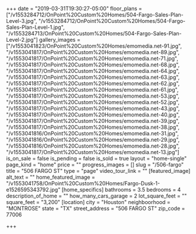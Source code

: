 +++
date = "2019-03-31T19:30:27-05:00"
floor_plans = ["/v1553284712/OnPoint%20Custom%20Homes/504-Fargo-Sales-Plan-Level-3.jpg", "/v1553284712/OnPoint%20Custom%20Homes/504-Fargo-Sales-Plan-Level-1.jpg", "/v1553284713/OnPoint%20Custom%20Homes/504-Fargo-Sales-Plan-Level-2.jpg"]
gallery_images = ["/v1553041823/OnPoint%20Custom%20Homes/emomedia.net-91.jpg", "/v1553041817/OnPoint%20Custom%20Homes/emomedia.net-89.jpg", "/v1553041817/OnPoint%20Custom%20Homes/emomedia.net-71.jpg", "/v1553041817/OnPoint%20Custom%20Homes/emomedia.net-68.jpg", "/v1553041817/OnPoint%20Custom%20Homes/emomedia.net-64.jpg", "/v1553041817/OnPoint%20Custom%20Homes/emomedia.net-63.jpg", "/v1553041817/OnPoint%20Custom%20Homes/emomedia.net-62.jpg", "/v1553041817/OnPoint%20Custom%20Homes/emomedia.net-61.jpg", "/v1553041817/OnPoint%20Custom%20Homes/emomedia.net-53.jpg", "/v1553041817/OnPoint%20Custom%20Homes/emomedia.net-52.jpg", "/v1553041817/OnPoint%20Custom%20Homes/emomedia.net-43.jpg", "/v1553041817/OnPoint%20Custom%20Homes/emomedia.net-40.jpg", "/v1553041817/OnPoint%20Custom%20Homes/emomedia.net-39.jpg", "/v1553041817/OnPoint%20Custom%20Homes/emomedia.net-38.jpg", "/v1553041816/OnPoint%20Custom%20Homes/emomedia.net-31.jpg", "/v1553041816/OnPoint%20Custom%20Homes/emomedia.net-29.jpg", "/v1553041816/OnPoint%20Custom%20Homes/emomedia.net-28.jpg", "/v1553041817/OnPoint%20Custom%20Homes/emomedia.net-13.jpg"]
is_on_sale = false
is_pending = false
is_sold = true
layout = "home-single"
page_kind = "home"
price = ""
progress_images = []
slug = "/506-fargo"
title = "506 FARGO ST"
type = "page"
video_tour_link = ""
[featured_image]
alt_text = ""
home_featured_image = "/v1553041758/OnPoint%20Custom%20Homes/Fargo-Dusk-1-e1526595343792.jpg"
[home_specifics]
bathrooms = 3.5
bedrooms = 4
description_of_home = ""
how_many_cars_garage = 2
lot_square_feet = ""
square_feet = "3,200"
[location]
city = "Houston"
neighboorhood = "MONTROSE"
state = "TX"
street_address = "506 FARGO ST"
zip_code = 77006

+++
